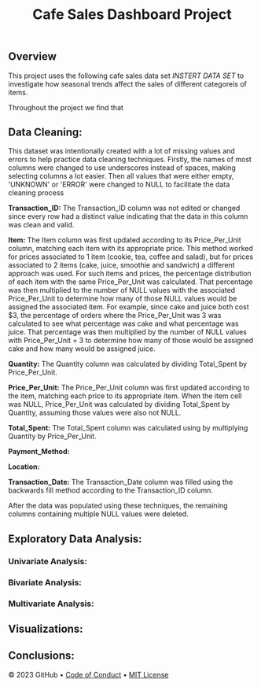 <header>

<!--
  <<< Author notes: Course header >>>
  Include a 1280×640 image, course title in sentence case, and a concise description in emphasis.
  In your repository settings: enable template repository, add your 1280×640 social image, auto delete head branches.
  Add your open source license, GitHub uses MIT license.
-->

# Cafe Sales Dashboard Project


</header>

<!--
  <<< Author notes: Step 1 >>>
  Choose 3-5 steps for your course.
  The first step is always the hardest, so pick something easy!
  Link to docs.github.com for further explanations.
  Encourage users to open new tabs for steps!
-->

## Overview

This project uses the following cafe sales data set *INSTERT DATA SET* to investigate how seasonal trends affect the sales of different categoreis of items. 

Throughout the project we find that

## Data Cleaning:

This dataset was intentionally created with a lot of missing values and errors to help practice data cleaning techniques. Firstly, the names of most columns were changed to use underscores instead of spaces, making selecting columns a lot easier. Then all values that were either empty, 'UNKNOWN' or 'ERROR' were changed to NULL to facilitate the data cleaning process

**Transaction_ID:** The Transaction_ID column was not edited or changed since every row had a distinct value indicating that the data in this column was clean and valid.

**Item:** The Item column was first updated according to its Price_Per_Unit column, matching each item with its appropriate price. This method worked for prices associated to 1 item (cookie, tea, coffee and salad), but for prices associated to 2 items (cake, juice, smoothie and sandwich) a different approach was used. For such items and prices, the percentage distribution of each item with the same Price_Per_Unit was calculated. That percentage was then multiplied to the number of NULL values with the associated Price_Per_Unit to determine how many of those NULL values would be assigned the associated item. For example, since cake and juice both cost $3, the percentage of orders where the Price_Per_Unit was 3 was calculated to see what percentage was cake and what percentage was juice. That percentage was then multiplied by the number of NULL values with Price_Per_Unit = 3 to determine how many of those would be assigned cake and how many would be assigned juice.

**Quantity:** The Quantity column was calculated by dividing Total_Spent by Price_Per_Unit.

**Price_Per_Unit:** The Price_Per_Unit column was first updated according to the item, matching each price to its appropriate item. When the item cell was NULL, Price_Per_Unit was calculated by dividing Total_Spent by Quantity, assuming those values were also not NULL.

**Total_Spent:** The Total_Spent column was calculated using by multiplying Quantity by Price_Per_Unit.

**Payment_Method:**

**Location:**

**Transaction_Date:** The Transaction_Date column was filled using the backwards fill method according to the Transaction_ID column.

After the data was populated using these techniques, the remaining columns containing multiple NULL values were deleted.

## Exploratory Data Analysis:
### Univariate Analysis:


### Bivariate Analysis:


### Multivariate Analysis:


## Visualizations:


## Conclusions:





&copy; 2023 GitHub &bull; [Code of Conduct](https://www.contributor-covenant.org/version/2/1/code_of_conduct/code_of_conduct.md) &bull; [MIT License](https://gh.io/mit)

</footer>

